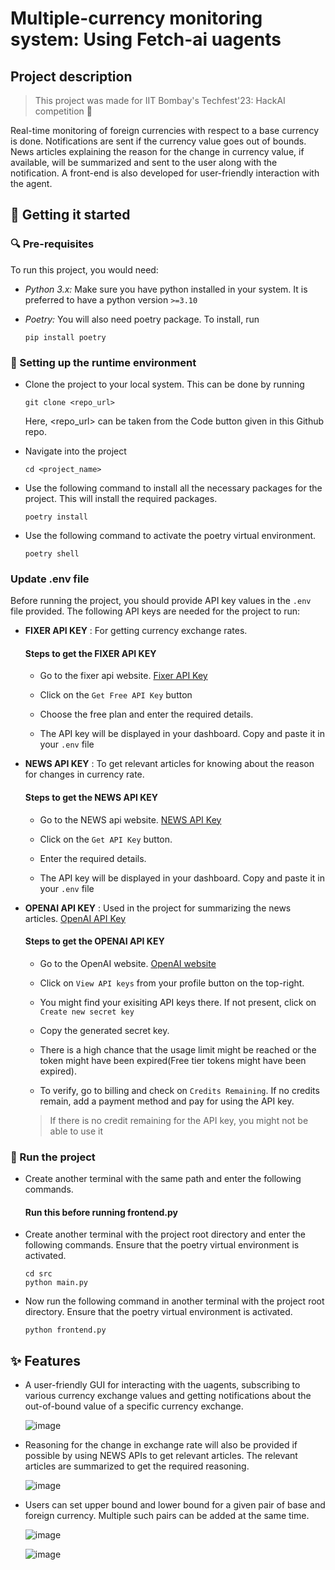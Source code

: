 # Multiple-currency monitoring system: Using Fetch-ai uagents

## Project description

> This project was made for IIT Bombay's Techfest'23: HackAI competition 🚀

Real-time monitoring of foreign currencies with respect to a base currency is done. Notifications are sent if the currency value goes out of bounds. News articles explaining the reason for the change in currency value, if available, will be summarized and sent to the user along with the notification. A front-end is also developed for user-friendly interaction with the agent.

## 🚀 Getting it started

### 🔍 Pre-requisites

To run this project, you would need:

* *Python 3.x:* Make sure you have python installed in your system. It is preferred to have a python version `>=3.10`
  
* *Poetry:* You will also need poetry package. To install, run
  
  ```
  pip install poetry
  ```
  
### 🔧 Setting up the runtime environment

* Clone the project to your local system. This can be done by running

  ```
  git clone <repo_url>
  ```
  Here, <repo_url> can be taken from the Code button given in this Github repo.

* Navigate into the project

  ```
  cd <project_name>
  ```
  
* Use the following command to install all the necessary packages for the project. This will install the required packages.

  ```
  poetry install
  ```
  
* Use the following command to activate the poetry virtual environment. 

  ```
  poetry shell
  ```
  
### Update .env file

Before running the project, you should provide API key values in the `.env` file provided. The following API keys are needed for the project to run:

* **FIXER API KEY** : For getting currency exchange rates.
  
   #### Steps to get the FIXER API KEY
  
  * Go to the fixer api website. [Fixer API Key](https://fixer.io/documentation)
    
  * Click on the `Get Free API Key` button
    
  * Choose the free plan and enter the required details.
    
  * The API key will be displayed in your dashboard. Copy and paste it in your `.env` file
  
* **NEWS API KEY** : To get relevant articles for knowing about the reason for changes in currency rate. 
  
    #### Steps to get the NEWS API KEY
    
    * Go to the NEWS api website. [NEWS API Key](https://newsapi.org/s/google-news-api)
      
    * Click on the `Get API Key` button.
      
    * Enter the required details.
      
    * The API key will be displayed in your dashboard. Copy and paste it in your `.env` file
    
* **OPENAI API KEY** : Used in the project for summarizing the news articles. [OpenAI API Key](https://platform.openai.com/docs/api-reference/introduction)

   #### Steps to get the OPENAI API KEY
    
    * Go to the OpenAI website. [OpenAI website](https://platform.openai.com/)
      
    * Click on `View API keys` from your profile button on the top-right.
      
    * You might find your exisiting API keys there. If not present, click on `Create new secret key`
      
    * Copy the generated secret key.
      
    * There is a high chance that the usage limit might be reached or the token might have been expired(Free tier tokens might have been expired).
 
    * To verify, go to billing and check on `Credits Remaining`. If no credits remain, add a payment method and pay for using the API key.
 
    > If there is no credit remaining for the API key, you might not be able to use it
  
### 📜 Run the project

* Create another terminal with the same path and enter the following commands. 
  #### Run this before running frontend.py 

* Create another terminal with the project root directory and enter the following commands. Ensure that the poetry virtual environment is activated.
  
  ```
  cd src
  python main.py
  ```
  
* Now run the following command in another terminal with the project root directory. Ensure that the poetry virtual environment is activated.
  
  ```
  python frontend.py
  ```
  
## ✨ Features

* A user-friendly GUI for interacting with the uagents, subscribing to various currency exchange values and getting notifications about the out-of-bound value of a specific currency exchange.
  
  ![image](https://github.com/ii-pewpewpew-ii/hack-ai/assets/47415114/36302be2-6031-46b4-99da-96972f2e34ee)

* Reasoning for the change in exchange rate will also be provided if possible by using NEWS APIs to get relevant articles. The relevant articles are summarized to get the required reasoning.
  
  ![image](https://github.com/ii-pewpewpew-ii/hack-ai/assets/47415114/ac192aa3-5720-4258-88c6-4a12658c4e36)

* Users can set upper bound and lower bound for a given pair of base and foreign currency. Multiple such pairs can be added at the same time.
  
  ![image](https://github.com/ii-pewpewpew-ii/hack-ai/assets/47415114/3afe6087-d1b0-4389-97b0-bfcaa72d3904)
  
  ![image](https://github.com/ii-pewpewpew-ii/hack-ai/assets/47415114/df34b223-04c6-47c9-82af-ea13b002936b)


